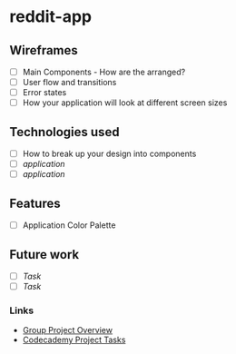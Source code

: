 # reddit-app

## Wireframes
 - [ ] Main Components - How are the arranged?
 - [ ] User flow and transitions
 - [ ] Error states
 - [ ] How your application will look at different screen sizes

## Technologies used
- [ ] How to break up your design into components
- [ ] *application*
- [ ] *application*

## Features
- [ ] Application Color Palette

## Future work
- [ ] *Task* 
- [ ] *Task* 

### Links
- [Group Project Overview]
- [Codecademy Project Tasks]


[//]: # (Reference links)

  [Group Project Overview]: https://www.codecademy.com/paths/front-end-engineer-career-path/tracks/fecp-22-portfolio-project-reddit-client/modules/fecp-22-group-project-react-redux/informationals/fecp-22-group-project-react-redux

  [Codecademy Project Tasks]: https://www.codecademy.com/paths/front-end-engineer-career-path/tracks/fecp-22-portfolio-project-reddit-client/modules/wdcp-22-reddit-client/kanban_projects/reddit-client
